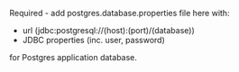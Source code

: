 Required - add postgres.database.properties file here with:
- url (jdbc:postgresql://(host):(port)/(database))
- JDBC properties (inc. user, password)

for Postgres application database.
